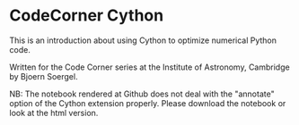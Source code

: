 # CodeCorner Cython

This is an introduction about using Cython to optimize numerical Python code.

Written for the Code Corner series at the Institute of Astronomy, Cambridge by Bjoern Soergel.

NB: The notebook rendered at Github does not deal with the "annotate" option of the Cython extension properly. Please download the notebook or look at the html version.

